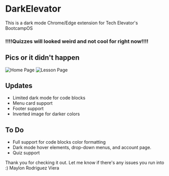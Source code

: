 # DarkElevator

This is a dark mode Chrome/Edge extension for Tech Elevator's BootcampOS

### !!!!Quizzes will looked weird and not cool for right now!!!!

## Pics or it didn't happen

![Home Page](https://github.com/MaylonRod/DarkElevator/assets/25853955/d8ee6079-e09c-4484-a2dc-79f377245d8d)
![Lesson Page](https://github.com/MaylonRod/DarkElevator/assets/25853955/18df6490-4f26-4795-8c37-324de3838676)

## Updates

 - Limited dark mode for code blocks
 - Menu card support
 - Footer support
 - Inverted image for darker colors

## To Do

 - Full support for code blocks color formatting
 - Dark mode hover elements, drop-down menus, and account page.
 - Quiz support



Thank you for checking it out. Let me know if there's any issues you run into :)
Maylon Rodriguez Viera

